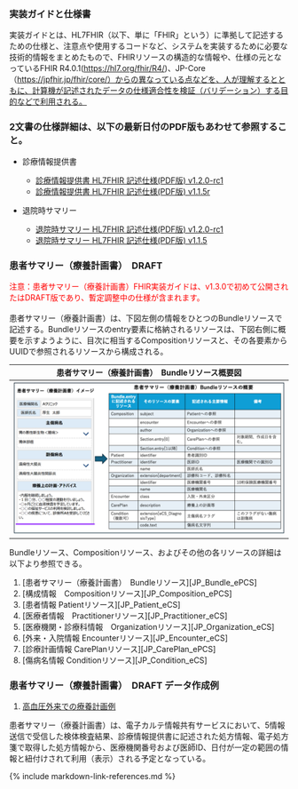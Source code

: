 

### 実装ガイドと仕様書

実装ガイドとは、HL7FHIR（以下、単に「FHIR」という）に準拠して記述するための仕様と、注意点や使用するコードなど、システムを実装するために必要な技術的情報をまとめたもので、FHIRリソースの構造的な情報や、仕様の元となっているFHIR R4.0.1(https://hl7.org/fhir/R4/)、JP-Core（https://jpfhir.jp/fhir/core/）からの異なっている点などを、人が理解するとともに、計算機が記述されたデータの仕様適合性を検証（バリデーション）する目的などで利用される。

### 2文書の仕様詳細は、以下の最新日付のPDF版もあわせて参照すること。
  - 診療情報提供書
    - [診療情報提供書 HL7FHIR 記述仕様(PDF版) v1.2.0-rc1](https://std.jpfhir.jp/stddoc/eReferralFHIR_v120rc1.pdf)
    - [診療情報提供書 HL7FHIR 記述仕様(PDF版) v1.1.5r](https://std.jpfhir.jp/stddoc/eReferralFHIR_v1x.pdf)

  - 退院時サマリー
    - [退院時サマリー HL7FHIR 記述仕様(PDF版) v1.2.0-rc1](https://std.jpfhir.jp/stddoc/eDischargeSummaryFHIR_v120rc1.pdf) 
    - [退院時サマリー HL7FHIR 記述仕様(PDF版) v1.1.5](https://std.jpfhir.jp/stddoc/eDischargeSummaryFHIR_v120rc1.pdf)

### 患者サマリー（療養計画書）　DRAFT
<span style="color: red; font-size: 100%;">注意：患者サマリー（療養計画書）FHIR実装ガイドは、v1.3.0で初めて公開されたはDRAFT版であり、暫定調整中の仕様が含まれます。</span> <br>
<br>
患者サマリー（療養計画書）は、下図左側の情報をひとつのBundleリソースで記述する。Bundleリソースのentry要素に格納されるリソースは、下図右側に概要を示すようように、目次に相当するCompositionリソースと、その各要素からUUIDで参照されるリソースから構成される。<br>

| 患者サマリー（療養計画書）　Bundleリソース概要図 |
| ---- |
| ![Bundleリソース概要図](PCSimage.png) |

  
Bundleリソース、Compositionリソース、およびその他の各リソースの詳細は以下より参照できる。

  1.  [患者サマリー（療養計画書）　Bundleリソース][JP_Bundle_ePCS]
  1.  [構成情報　Compositionリソース][JP_Composition_ePCS]
  1.  [患者情報	Patientリソース][JP_Patient_eCS]
  1.  [医療者情報　Practitionerリソース][JP_Practitioner_eCS]
  1.  [医療機関・診療科情報　Organizationリソース][JP_Organization_eCS]
  1.  [外来・入院情報	Encounterリソース][JP_Encounter_eCS]
  1.  [診療計画情報	CarePlanリソース][JP_CarePlan_ePCS]
  1.  [傷病名情報	Conditionリソース][JP_Condition_eCS]

### 患者サマリー（療養計画書）　DRAFT データ作成例

  1. [高血圧外来での療養計画例](https://jpfhir.jp/fhir/clins/ig/Bundle-Bundle-CLINS-PCS-Example-01.html)

患者サマリー（療養計画書）は、電子カルテ情報共有サービスにおいて、5情報送信で受信した検体検査結果、診療情報提供書に記述された処方情報、電子処方箋で取得した処方情報から、医療機関番号および医師ID、日付が一定の範囲の情報と紐付けされて利用（表示）される予定となっている。

{% include markdown-link-references.md %}